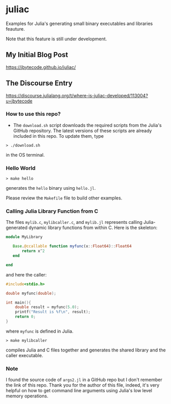 # juliac

Examples for Julia's generating small binary executables and libraries feauture.

Note that this feature is still under development.

## My Initial Blog Post

https://jbytecode.github.io/juliac/

## The Discourse Entry

https://discourse.julialang.org/t/where-is-juliac-developed/113004?u=jbytecode

### How to use this repo?

- The `download.sh` script downloads the required scripts from the Julia's GitHub repository. The latest versions of these scripts are already included in this repo. To update them, type

```shell
> ./download.sh
```

in the OS terminal.

### Hello World

```shell
> make hello
```

generates the `hello` binary using `hello.jl`. 

Please review the `Makefile` file to build other examples.

### Calling Julia Library Function from C 

The files `mylib.c`, `mylibcaller.c`, and `mylib.jl` represents calling Julia-generated dynamic library functions from within C. Here is the skeleton:

```julia
module MyLibrary

   Base.@ccallable function myfunc(x::Float64)::Float64
	   return x^2
   end 

end 
```

and here the caller:

```C
#include<stdio.h>

double myfunc(double);

int main(){
	double result = myfunc(5.0);
	printf("Result is %f\n", result);
	return 0;
}
```

where `myfunc` is defined in Julia. 

```Shell
> make mylibcaller
```

compiles Julia and C files together and generates the shared library and the caller executable.

### Note

I found the source code of `args2.jl` in a GitHub repo but I don't remember the link of this repo. Thank you for the author of this file, indeed, it's very helpful on how to get command line arguments using Julia's low level memory operations.